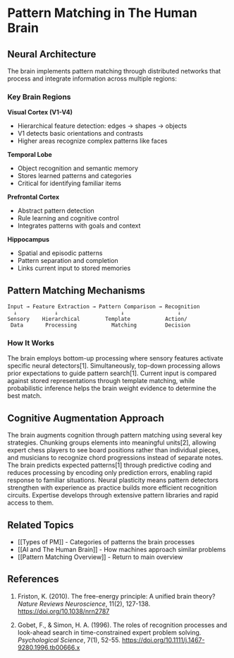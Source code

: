 # Pattern Matching in The Human Brain

## Neural Architecture

The brain implements pattern matching through distributed networks that process and integrate information across multiple regions:

### Key Brain Regions

**Visual Cortex (V1-V4)**
- Hierarchical feature detection: edges → shapes → objects
- V1 detects basic orientations and contrasts
- Higher areas recognize complex patterns like faces

**Temporal Lobe**
- Object recognition and semantic memory
- Stores learned patterns and categories
- Critical for identifying familiar items

**Prefrontal Cortex**
- Abstract pattern detection
- Rule learning and cognitive control
- Integrates patterns with goals and context

**Hippocampus**
- Spatial and episodic patterns
- Pattern separation and completion
- Links current input to stored memories

## Pattern Matching Mechanisms

```
Input → Feature Extraction → Pattern Comparison → Recognition
  ↓            ↓                    ↓                 ↓
Sensory    Hierarchical        Template           Action/
 Data       Processing           Matching         Decision
```

### How It Works

The brain employs bottom-up processing where sensory features activate specific neural detectors[1]. Simultaneously, top-down processing allows prior expectations to guide pattern search[1]. Current input is compared against stored representations through template matching, while probabilistic inference helps the brain weight evidence to determine the best match.

## Cognitive Augmentation Approach

The brain augments cognition through pattern matching using several key strategies. Chunking groups elements into meaningful units[2], allowing expert chess players to see board positions rather than individual pieces, and musicians to recognize chord progressions instead of separate notes. The brain predicts expected patterns[1] through predictive coding and reduces processing by encoding only prediction errors, enabling rapid response to familiar situations. Neural plasticity means pattern detectors strengthen with experience as practice builds more efficient recognition circuits. Expertise develops through extensive pattern libraries and rapid access to them.

## Related Topics
- [[Types of PM]] - Categories of patterns the brain processes
- [[AI and The Human Brain]] - How machines approach similar problems
- [[Pattern Matching Overview]] - Return to main overview

## References
1. Friston, K. (2010). The free-energy principle: A unified brain theory? _Nature Reviews Neuroscience_, 11(2), 127-138. https://doi.org/10.1038/nrn2787

2. Gobet, F., & Simon, H. A. (1996). The roles of recognition processes and look-ahead search in time-constrained expert problem solving. _Psychological Science_, 7(1), 52-55. https://doi.org/10.1111/j.1467-9280.1996.tb00666.x







